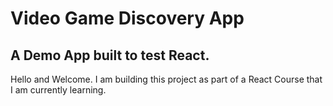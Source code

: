 # Video Game Discovery App
## A Demo App built to test React.

Hello and Welcome. I am building this project as part of a React Course that I am currently learning.
